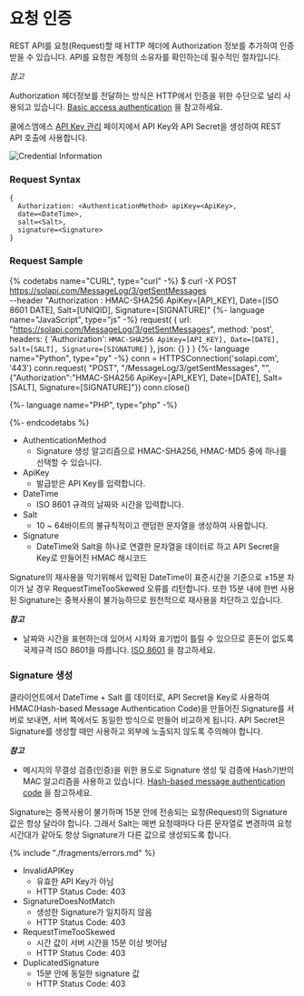 # 요청 인증

REST API를 요청\(Request\)할 때 HTTP 헤더에 Authorization 정보를 추가하여 인증 받을 수 있습니다. API를 요청한 계정의 소유자를 확인하는데 필수적인 절차입니다.

_참고_

Authorization 헤더정보를 전달하는 방식은 HTTP에서 인증을 위한 수단으로 널리 사용되고 있습니다.  [Basic access authentication](https://en.wikipedia.org/wiki/Basic_access_authentication) 을 참고하세요.

쿨에스엠에스 [API Key 관리](https://www.coolsms.co.kr/index.php?mid=service_setup&act=dispSmsconfigCredentials) 페이지에서 API Key와 API Secret을 생성하여 REST API 호출에 사용합니다.

![Credential Information](images/credential_info.png)


### Request Syntax

```syntax
{
  Authorization: <AuthenticationMethod> apiKey=<ApiKey>,
  date=<DateTime>, 
  salt=<Salt>, 
  signature=<Signature>
}
```

### Request Sample
{% codetabs name="CURL", type="curl" -%}
$ curl -X POST https://solapi.com/MessageLog/3/getSentMessages \
    --header "Authorization : HMAC-SHA256 ApiKey=[API_KEY], Date=[ISO 8601 DATE], Salt=[UNIQID], Signature=[SIGNATURE]"
{%- language name="JavaScript", type="js" -%}
request(
  {
    url: "https://solapi.com/MessageLog/3/getSentMessages",
    method: 'post',
    headers: {
      'Authorization': `HMAC-SHA256 ApiKey=[API_KEY], Date=[DATE], Salt=[SALT], Signature=[SIGNATURE]`
    },
    json: {}
  }
)
{%- language name="Python", type="py" -%}
conn = HTTPSConnection('solapi.com', '443')
conn.request(
  "POST",
  "/MessageLog/3/getSentMessages",
  "", 
  {"Authorization":"HMAC-SHA256 ApiKey=[API_KEY], Date=[DATE], Salt=[SALT], Signature=[SIGNATURE]"})
conn.close()

{%- language name="PHP", type="php" -%}
<?php
  $ch = curl_init();
  curl_setopt($ch, CURLOPT_URL,"https://solapi.com/MessageLog/3/getSentMessages"); 
  curl_setopt($ch, CURLOPT_POST, 1);
  curl_setopt($ch, CURLOPT_HTTPHEADER, array('Authorization: HMAC-SHA256 ApiKey=[API_KEY], Date=[DATA], Salt=[SALT], Signature=[SIGNATURE])');
  curl_exec($ch);
  curl_close($ch);
?>
{%- endcodetabs %}

- AuthenticationMethod  
  - Signature 생성 알고리즘으로 HMAC-SHA256, HMAC-MD5 중에 하나를 선택할 수 있습니다.
- ApiKey  
  - 발급받은 API Key를 입력합니다.
- DateTime  
  - ISO 8601 규격의 날짜와 시간을 입력합니다.
- Salt  
  - 10 ~ 64바이트의 불규칙적이고 랜덤한 문자열을 생성하여 사용합니다.
- Signature  
  - DateTime와 Salt을 하나로 연결한 문자열을 데이터로 하고 API Secret을 Key로 만들어진 HMAC 해시코드

Signature의 재사용을 막기위해서 입력된 DateTime이 표준시간을 기준으로 ±15분 차이가 날 경우 RequestTimeTooSkewed 오류를 리턴합니다. 또한 15분 내에 한번 사용된 Signature는 중복사용이 불가능하므로 원천적으로 재사용을 차단하고 있습니다.

_**참고**_  
  - 날짜와 시간을 표현하는데 있어서 시차와 표기법이 틀릴 수 있으므로 혼돈이 없도록 국제규격 ISO 8601을 따릅니다. [ISO 8601](https://ko.wikipedia.org/wiki/ISO_8601) 을 참고하세요.

### Signature 생성

클라이언트에서 DateTime + Salt 를 데이터로, API Secret을 Key로 사용하여 HMAC\(Hash-based Message Authentication Code\)을 만들어진 Signature를 서버로 보내면, 서버 쪽에서도 동일한 방식으로 만들어 비교하게 됩니다. API Secret은 Signature를 생성할 때만 사용하고 외부에 노출되지 않도록 주의해야 합니다.

_**참고**_  
  - 메시지의 무결성 검증\(인증\)을 위한 용도로 Signature 생성 및 검증에 Hash기반의 MAC 알고리즘을 사용하고 있습니다. [Hash-based message authentication code](https://en.wikipedia.org/wiki/Hash-based_message_authentication_code) 을 참고하세요.

Signature는 중복사용이 불가하며 15분 안에 전송되는 요청\(Request\)의 Signature 값은 항상 달라야 합니다. 그래서 Salt는 매번 요청때마다 다른 문자열로 변경하여 요청 시간대가 같아도 항상 Signature가 다른 값으로 생성되도록 합니다.

{% include "./fragments/errors.md" %} 

- InvalidAPIKey  
  - 유효한 API Key가 아님  
  - HTTP Status Code: 403  
- SignatureDoesNotMatch  
  - 생성한 Signature가 일치하지 않음  
  - HTTP Status Code: 403  
- RequestTimeTooSkewed  
  - 시간 값이 서버 시간을 15분 이상 벗어남  
  - HTTP Status Code: 403  
- DuplicatedSignature  
  - 15분 안에 동일한 signature 값  
  - HTTP Status Code: 403

